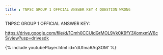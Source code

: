 ```yaml
---
title : TNPSC GROUP 1 OFFCIAL ANSWER KEY 4 QUESTION WRONG
---
```


TNPSC GROUP 1 OFFICIAL ANSWER KEY:

https://drive.google.com/file/d/1Cmh0CCUidGrMOL9Vk0K9fY3XomxmW6cS/view?usp=drivesdk



{% include youtubePlayer.html id='dUfma6Aq3OM' %}

